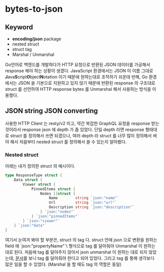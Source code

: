 # bytes-to-json

## Keyword

- **encoding/json** package
- nested struct
- struct tag
- Marshal / Unmarshal

Go언어로 백엔드를 개발하다가 HTTP 요청으로 반환된 JSON 데이터를 가공해서 response 해야 하는 상황이 생겼다.
JavaScript 환경에서는 JSON 이 이름 그대로 **J**ava**S**cript**O**bject**N**otation 이기 때문에 원하는대로 조작하기 쉬운데 반해, Go 환경에서는 JSON 을 기본으로 지원하고 있지 않기 때문에 반환된 response 의 구조대로 struct 를 선언하여 HTTP response bytes 를 Unmarshal 해서 사용하는 방식을 이용했다.

## JSON string JSON converting

사용한 HTTP Client 는 resty/v2 이고, 약간 복잡한 GraphQL 요청을 response 받는 것이라서 response json 에 depth 가 좀 있었다. 단일 depth 라면 response 형태대로 struct 를 정의해서 쓰면 되겠으나, 여러 depth 라 struct 를 너무 많이 정의해서 써야 해서 처음부터 nested struct 를 정의해서 쓸 수 있는지 알아봤다.

### Nested struct

아래는 내가 정의한 struct 의 예시이다.

```go
type ResponseType struct {
    Data struct {
        Viewer struct {
            PinnedItems struct {
                Nodes []struct {
                    Name        string `json:"name"`
                    Url         string `json:"url"`
                    Description string `json:"description"`
                } `json:"nodes"`
            } `json:"pinnedItems"`
        } `json:"viewer"`
    } `json:"data"`
}
```

여기서 눈여겨 봐야 할 부분은, struct 의 tag 다.
struct 안에 json 으로 변환을 원하는 field 에 \`json:"propertyName"`\ 형식으로 tag 를 달아줘야 Unmarshal 이 원하는 대로 된다.
처음에 tag 를 달아주지 않아서 json unmarshal 이 원하는 대로 되지 않았는데, [문서](https://golang.org/pkg/encoding/json/#Marshal)를 보니 tag 를 달아줘야 한다고 되어 있었다. 그리고 tag 를 통해 생각보다 많은 일을 할 수 있었다. (Marshal 을 할 때도 tag 의 역할은 동일)